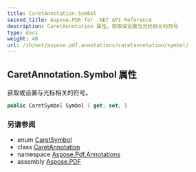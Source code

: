 ```yaml
---
title: CaretAnnotation.Symbol
second_title: Aspose.PDF for .NET API Reference
description: CaretAnnotation 属性。获取或设置与光标相关的符号
type: docs
weight: 40
url: /zh/net/aspose.pdf.annotations/caretannotation/symbol/
---
```

## CaretAnnotation.Symbol 属性

获取或设置与光标相关的符号。

```csharp
public CaretSymbol Symbol { get; set; }
```

### 另请参阅

* enum [CaretSymbol](../../caretsymbol/)
* class [CaretAnnotation](../)
* namespace [Aspose.Pdf.Annotations](../../../aspose.pdf.annotations/)
* assembly [Aspose.PDF](../../../)